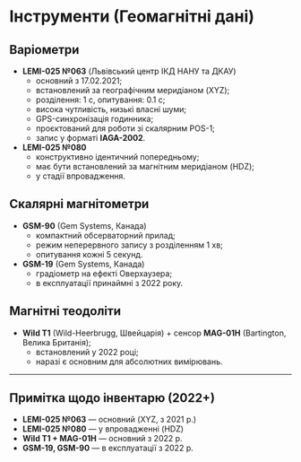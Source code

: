# Інструменти (Геомагнітні дані)

## Варіометри
- **LEMI-025 №063** (Львівський центр ІКД НАНУ та ДКАУ)  
  - основний з 17.02.2021;  
  - встановлений за географічним меридіаном (XYZ);  
  - розділення: 1 с, опитування: 0.1 с;  
  - висока чутливість, низькі власні шуми;  
  - GPS-синхронізація годинника;  
  - проєктований для роботи зі скалярним POS-1;  
  - запис у форматі **IAGA-2002**.  
- **LEMI-025 №080**  
  - конструктивно ідентичний попередньому;  
  - має бути встановлений за магнітним меридіаном (HDZ);  
  - у стадії впровадження.

## Скалярні магнітометри
- **GSM-90** (Gem Systems, Канада)  
  - компактний обсерваторний прилад;  
  - режим неперервного запису з розділенням 1 хв;  
  - опитування кожні 5 секунд.  
- **GSM-19** (Gem Systems, Канада)  
  - градіометр на ефекті Оверхаузера;  
  - в експлуатації принаймні з 2022 року.

## Магнітні теодоліти
- **Wild T1** (Wild-Heerbrugg, Швейцарія) + сенсор **MAG-01H** (Bartington, Велика Британія);  
  - встановлений у 2022 році;  
  - наразі є основним для абсолютних вимірювань.

---

## Примітка щодо інвентарю (2022+)
- **LEMI-025 №063** — основний (XYZ, з 2021 р.)  
- **LEMI-025 №080** — у впровадженні (HDZ)  
- **Wild T1 + MAG-01H** — основний з 2022 р.  
- **GSM-19, GSM-90** — в експлуатації з 2022 р.
